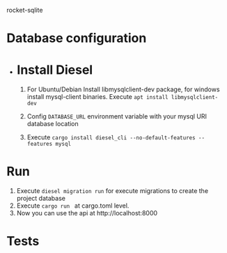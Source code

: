 rocket-sqlite

# Database configuration

- # Install Diesel
    1. For Ubuntu/Debian Install libmysqlclient-dev package, for windows install mysql-client binaries. Execute ```apt install libmysqlclient-dev ```
    2. Config ```DATABASE_URL``` environment variable with your mysql URI database location

    3. Execute ```cargo install diesel_cli --no-default-features --features mysql```


# Run

1. Execute ```diesel migration run``` for execute migrations to create the project database
2. Execute ```cargo run ``` at cargo.toml level.
3. Now you can use the api at http://localhost:8000

# Tests